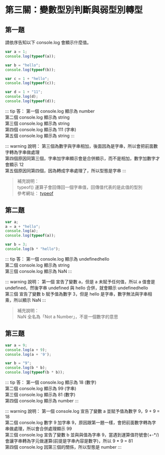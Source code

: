 # 第三關：變數型別判斷與弱型別轉型

## 第一題

請依序告知以下 console.log 會顯示什麼值。

``` js
var a = 1;
console.log(typeof(a));

var b = "hello";
console.log(typeof(b));

var c = 1 + "hello";
console.log(typeof(c));

var d = 1 + "11";
console.log(d);
console.log(typeof(d));
```

::: tip 答：
第一個 console.log 顯示為 number<br />
第二個 console.log 顯示為 string<br />
第三個 console.log 顯示為 string<br />
第四個 console.log 顯示為 111 (字串)<br />
第五個 console.log 顯示為 string
:::

::: warning 說明：
第三個為數字與字串相加，後面因為是字串，所以會把前面數字轉為字串做處理<br />
第四個原因同第三個，字串加字串顯示會是合併顯示，而不是相加，數字加數字才會顯示 12<br />
第五個原因同第四個，因為轉成字串處理了，所以型態是字串
:::

> 補充說明：<br />
> typeof() 運算子會回傳回一個字串值，回傳值代表的是此值的型別<br />
> 參考網址： [typeof](https://developer.mozilla.org/zh-TW/docs/Web/JavaScript/Reference/Operators/typeof)

## 第二題

``` js
var a;
a = a + "hello";
console.log(a);
console.log(typeof(a));

var b = 3;
console.log(b * "hello");
```

::: tip 答：
第一個 console.log 顯示為 undefinedhello<br />
第二個 console.log 顯示為 string<br />
第三個 console.log 顯示為 NaN
:::

::: warning 說明：
第一個 宣告了變數 a，但是 a 未賦予任何值，所以 a 值會是 undefined，然後字串 undefined 與 hello 合併，就會顯示 undefinedhello<br />
第三個 宣告了變數 b 賦予值為數字 3，但是 hello 是字串，數字無法與字串相乘，所以顯示 NaN
:::

> 補充說明：<br />
> NaN 全名為「Not a Number」，不是一個數字的意思

## 第三題

``` js
var a = 9;
console.log(a + 9);
console.log(a + '9');

var b = "9";
console.log(b * b);
console.log(typeof(b * b));
```

::: tip 答：
第一個 console.log 顯示為 18 (數字)<br />
第二個 console.log 顯示為 99 (字串)<br />
第三個 console.log 顯示為 81 (數字)<br />
第四個 console.log 顯示為 number
:::

::: warning 說明：
第一個 console.log 宣告了變數 a 並賦予值為數字 9，9 + 9 = 18<br />
第二個 console.log 數字 9 加字串 9，原因跟第一題一樣，會把前面數字轉為字串做處理，所以會合併處理顯示 99<br />
第三個 console.log 宣告了變數 b 並與與值為字串 9，當遇到運算值符號會(+-*/)會讓字串轉為字元做運算(前提是字串內容是數字)，所以 9 * 9 = 81<br />
第四個 console.log 因第三個的關係，所以型態是 number
:::